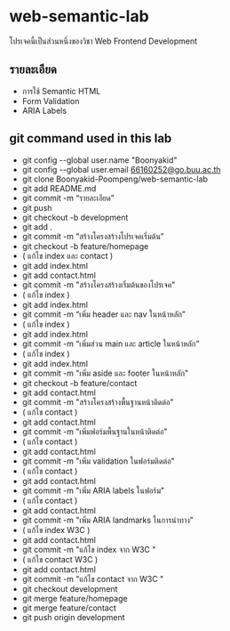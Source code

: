 # web-semantic-lab
โปรเจคนี้เป็นส่วนหนึ่งของวิชา Web Frontend Development 

## รายละเอียด 
- การใช้ Semantic HTML
- Form Validation
- ARIA Labels

## git command used in this lab
- git config --global user.name "Boonyakid"
- git config --global user.email 66160252@go.buu.ac.th
- git clone Boonyakid-Poompeng/web-semantic-lab
- git add README.md
- git commit -m “รายละเอียด”
- git push
- git checkout -b development
- git add .
- git commit -m “สร้างโครงสร้างโปรเจคเริ่มต้น”
- git checkout -b feature/homepage
- ( แก้ไข index และ contact )
- git add index.html
- git add contact.html
- git commit -m "สร้างโครงสร้างเริ่มต้นของโปรเจค"
- ( แก้ไข index )
- git add index.html
- git commit -m “เพิ่ม header และ nav ในหน้าหลัก”
- ( แก้ไข index ) 
- git add index.html
- git commit -m “เพิ่มส่วน main และ article ในหน้าหลัก”
- ( แก้ไข index )
- git add index.html
- git commit -m "เพิ่ม aside และ footer ในหน้าหลัก"
- git checkout -b feature/contact
- git add contact.html
- git commit -m "สร้างโครงสร้างพื้นฐานหน้าติดต่อ"
- ( แก้ไข contact )
- git add contact.html
- git commit -m "เพิ่มฟอร์มพื้นฐานในหน้าติดต่อ"
- ( แก้ไข contact )
- git add contact.html
- git commit -m "เพิ่ม validation ในฟอร์มติดต่อ"
- ( แก้ไข contact )
- git add contact.html
- git commit -m "เพิ่ม ARIA labels ในฟอร์ม"
- ( แก้ไข contact )
- git add contact.html
- git commit -m "เพิ่ม ARIA landmarks ในการนําทาง"
- ( แก้ไข index W3C )
- git add contact.html
- git commit -m "แก้ไข index จาก W3C "
- ( แก้ไข contact W3C )
- git add contact.html
- git commit -m "แก้ไข contact จาก W3C "
- git checkout development
- git merge feature/homepage
- git merge feature/contact
- git push origin development 